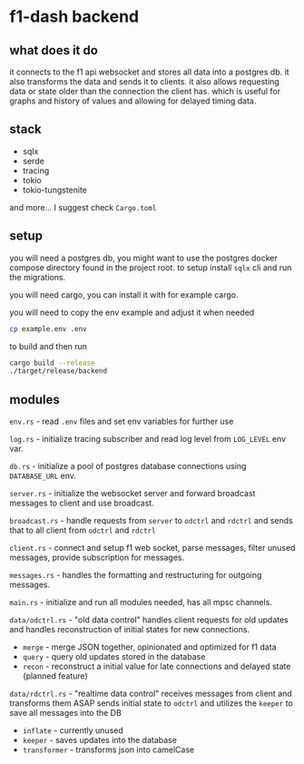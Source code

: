 # f1-dash backend

## what does it do

it connects to the f1 api websocket and stores all data into a postgres db.
it also transforms the data and sends it to clients.
it also allows requesting data or state older than the connection the client has.
which is useful for graphs and history of values and allowing for delayed timing data.

## stack

- sqlx
- serde
- tracing
- tokio
- tokio-tungstenite

and more... I suggest check `Cargo.toml`

## setup

you will need a postgres db, you might want to use the postgres docker compose directory found in the project root.
to setup install `sqlx` cli and run the migrations.

you will need cargo, you can install it with for example cargo.

you will need to copy the env example and adjust it when needed

```bash
cp example.env .env
```

to build and then run

```bash
cargo build --release
./target/release/backend
```

## modules

`env.rs` - read `.env` files and set env variables for further use

`log.rs` - initialize tracing subscriber and read log level from `LOG_LEVEL` env var.

`db.rs` - initialize a pool of postgres database connections using `DATABASE_URL` env.

`server.rs` - initialize the websocket server and forward broadcast messages to client and use broadcast.

`broadcast.rs` - handle requests from `server` to `odctrl` and `rdctrl` and sends that to all client from `odctrl` and `rdctrl`

`client.rs` - connect and setup f1 web socket, parse messages, filter unused messages, provide subscription for messages.

`messages.rs` - handles the formatting and restructuring for outgoing messages.

`main.rs` - initialize and run all modules needed, has all mpsc channels.

`data/odctrl.rs` - "old data control" handles client requests for old updates and handles reconstruction of initial states for new connections.

- `merge` - merge JSON together, opinionated and optimized for f1 data
- `query` - query old updates stored in the database
- `recon` - reconstruct a initial value for late connections and delayed state (planned feature)

`data/rdctrl.rs` - "realtime data control" receives messages from client and transforms them ASAP sends initial state to `odctrl` and utilizes the `keeper` to save all messages into the DB

- `inflate` - currently unused
- `keeper` - saves updates into the database
- `transformer` - transforms json into camelCase
